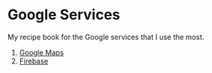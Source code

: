 # Google Services

My recipe book for the Google services that I use the most.

1. [Google Maps](./maps.md)
1. [Firebase](./firebase/firebase.md)
